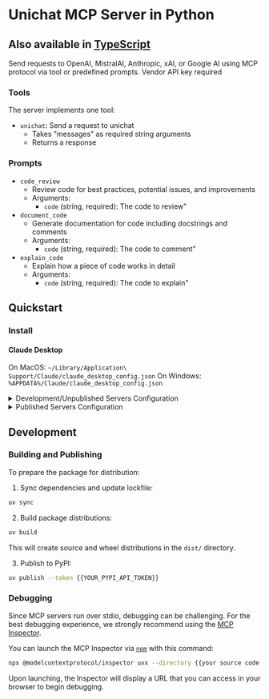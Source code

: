 # Unichat MCP Server in Python
Also available in [TypeScript](https://github.com/amidabuddha/unichat-ts-mcp-server)
--
Send requests to OpenAI, MistralAI, Anthropic, xAI, or Google AI using MCP protocol via tool or predefined prompts.
Vendor API key required

### Tools

The server implements one tool:
- `unichat`: Send a request to unichat
  - Takes "messages" as required string arguments
  - Returns a response

### Prompts

- `code_review`
  - Review code for best practices, potential issues, and improvements
  - Arguments:
    - `code` (string, required): The code to review"
- `document_code`
  - Generate documentation for code including docstrings and comments
  - Arguments:
    - `code` (string, required): The code to comment"
- `explain_code`
  - Explain how a piece of code works in detail
  - Arguments:
    - `code` (string, required): The code to explain"

## Quickstart

### Install

#### Claude Desktop

On MacOS: `~/Library/Application\ Support/Claude/claude_desktop_config.json`
On Windows: `%APPDATA%/Claude/claude_desktop_config.json`

<details>
  <summary>Development/Unpublished Servers Configuration</summary>
  ```
  "mcpServers": {
    "unichat-mcp-server": {
      "command": "uv",
      "args": [
        "--directory",
        "{{your source code local directory}}/unichat-mcp-server",
        "run",
        "unichat-mcp-server"
      ],
      "env": {
        "UNICHAT_MODEL": "SELECTED_UNICHAT_MODEL",
        "UNICHAT_API_KEY": "YOUR_UNICHAT_API_KEY"
      }
    }
  }
  ```
</details>

<details>
  <summary>Published Servers Configuration</summary>
  ```
  "mcpServers": {
    "unichat-mcp-server": {
      "command": "uvx",
      "args": [
        "unichat-mcp-server"
      ],
      "env": {
        "UNICHAT_MODEL": "SELECTED_UNICHAT_MODEL",
        "UNICHAT_API_KEY": "YOUR_UNICHAT_API_KEY"
      }
    }
  }
  ```
</details>

## Development

### Building and Publishing

To prepare the package for distribution:

1. Sync dependencies and update lockfile:
```bash
uv sync
```

2. Build package distributions:
```bash
uv build
```

This will create source and wheel distributions in the `dist/` directory.

3. Publish to PyPI:
```bash
uv publish --token {{YOUR_PYPI_API_TOKEN}}
```

### Debugging

Since MCP servers run over stdio, debugging can be challenging. For the best debugging
experience, we strongly recommend using the [MCP Inspector](https://github.com/modelcontextprotocol/inspector).


You can launch the MCP Inspector via [`npm`](https://docs.npmjs.com/downloading-and-installing-node-js-and-npm) with this command:

```bash
npx @modelcontextprotocol/inspector uvx --directory {{your source code local directory}}/unichat-mcp-server run unichat-mcp-server
```


Upon launching, the Inspector will display a URL that you can access in your browser to begin debugging.
